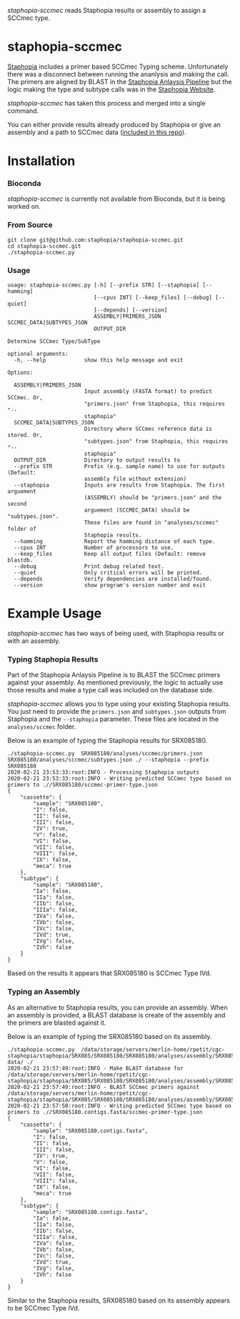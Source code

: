 *staphopia-sccmec* reads Staphopia results or assembly to assign a SCCmec type.

# staphopia-sccmec
[Staphopia](https://staphopia.emory.edu) includes a primer based SCCmec Typing scheme.
Unfortunately there was a disconnect between running the ananlysis and making the call.
The primers are aligned by BLAST in the [Staphopia Anlaysis Pipeline](https://github.com/staphopia/staphopia-ap) 
but the logic making the type and subtype calls was in the [Staphopia Website](https://github.com/staphopia/staphopia-web).

*staphopia-sccmec* has taken this process and merged into a single command. 

You can either provide results already produced by Staphopia or give an assembly
and a path to SCCmec data ([included in this repo](https://github.com/staphopia/staphopia-sccmec/tree/master/data)).


# Installation
### Bioconda
*staphopia-sccmec* is currently not available from Bioconda, but it is being worked on.

### From Source
```
git clone git@github.com:staphopia/staphopia-sccmec.git
cd staphopia-sccmec.git
./staphopia-sccmec.py
```

### Usage
```
usage: staphopia-sccmec.py [-h] [--prefix STR] [--staphopia] [--hamming]
                           [--cpus INT] [--keep_files] [--debug] [--quiet]
                           [--depends] [--version]
                           ASSEMBLY|PRIMERS_JSON SCCMEC_DATA|SUBTYPES_JSON
                           OUTPUT_DIR

Determine SCCmec Type/SubType

optional arguments:
  -h, --help            show this help message and exit

Options:

  ASSEMBLY|PRIMERS_JSON
                        Input assembly (FASTA format) to predict SCCmec. Or,
                        "primers.json" from Staphopia, this requires "--
                        staphopia"
  SCCMEC_DATA|SUBTYPES_JSON
                        Directory where SCCmec reference data is stored. Or,
                        "subtypes.json" from Staphopia, this requires "--
                        staphopia"
  OUTPUT_DIR            Directory to output results to
  --prefix STR          Prefix (e.g. sample name) to use for outputs (Default:
                        assembly file without extension)
  --staphopia           Inputs are results from Staphopia. The first arguement
                        (ASSEMBLY) should be "primers.json" and the second
                        arguement (SCCMEC_DATA) should be "subtypes.json".
                        These files are found in "analyses/sccmec" folder of
                        Staphopia results.
  --hamming             Report the hamming distance of each type.
  --cpus INT            Number of processors to use.
  --keep_files          Keep all output files (Default: remove blastdb.
  --debug               Print debug related text.
  --quiet               Only critical errors will be printed.
  --depends             Verify dependencies are installed/found.
  --version             show program's version number and exit

```


# Example Usage
*staphopia-sccmec* has two ways of being used, with Staphopia results or with an assembly.

### Typing Staphopia Results
Part of the Staphopia Anlaysis Pipeline is to BLAST the SCCmec primers against your assembly.
As mentioned previously, the logic to actually use those results and make a type call was
included on the database side.

*staphopia-sccmec* allows you to type using your existing Staphopia results. You just need to provide 
the `primers.json` and `subtypes.json` outputs from Staphopia and the `--staphopia` parameter. These 
files are located in the `analyses/sccmec` folder.


Below is an example of typing the Staphopia results for SRX085180.
```
./staphopia-sccmec.py  SRX085180/analyses/sccmec/primers.json SRX085180/analyses/sccmec/subtypes.json ./ --staphopia --prefix SRX085180
2020-02-21 23:53:33:root:INFO - Processing Staphopia outputs
2020-02-21 23:53:33:root:INFO - Writing predicted SCCmec type based on primers to .//SRX085180/sccmec-primer-type.json
{
    "cassette": {
        "sample": "SRX085180",
        "I": false,
        "II": false,
        "III": false,
        "IV": true,
        "V": false,
        "VI": false,
        "VII": false,
        "VIII": false,
        "IX": false,
        "meca": true
    },
    "subtype": {
        "sample": "SRX085180",
        "Ia": false,
        "IIa": false,
        "IIb": false,
        "IIIa": false,
        "IVa": false,
        "IVb": false,
        "IVc": false,
        "IVd": true,
        "IVg": false,
        "IVh": false
    }
}
```

Based on the results it appears that SRX085180 is SCCmec Type IVd.

### Typing an Assembly
As an alternative to Staphopia results, you can provide an assembly. When an assembly is 
provided, a BLAST database is create of the assembly and the primers are blasted against
it.

Below is an example of typing the SRX085180 based on its assembly.
```
./staphopia-sccmec.py  /data/storage/servers/merlin-home/rpetit/cgc-staphopia/staphopia/SRX085/SRX085180/SRX085180/analyses/assembly/SRX085180.contigs.fasta.gz data/ ./
2020-02-21 23:57:49:root:INFO - Make BLAST database for /data/storage/servers/merlin-home/rpetit/cgc-staphopia/staphopia/SRX085/SRX085180/SRX085180/analyses/assembly/SRX085180.contigs.fasta.gz
2020-02-21 23:57:49:root:INFO - BLAST SCCmec primers against /data/storage/servers/merlin-home/rpetit/cgc-staphopia/staphopia/SRX085/SRX085180/SRX085180/analyses/assembly/SRX085180.contigs.fasta.gz
2020-02-21 23:57:50:root:INFO - Writing predicted SCCmec type based on primers to .//SRX085180.contigs.fasta/sccmec-primer-type.json
{
    "cassette": {
        "sample": "SRX085180.contigs.fasta",
        "I": false,
        "II": false,
        "III": false,
        "IV": true,
        "V": false,
        "VI": false,
        "VII": false,
        "VIII": false,
        "IX": false,
        "meca": true
    },
    "subtype": {
        "sample": "SRX085180.contigs.fasta",
        "Ia": false,
        "IIa": false,
        "IIb": false,
        "IIIa": false,
        "IVa": false,
        "IVb": false,
        "IVc": false,
        "IVd": true,
        "IVg": false,
        "IVh": false
    }
}
```

Similar to the Staphopia results, SRX085180 based on its assembly appears to be 
SCCmec Type IVd.

